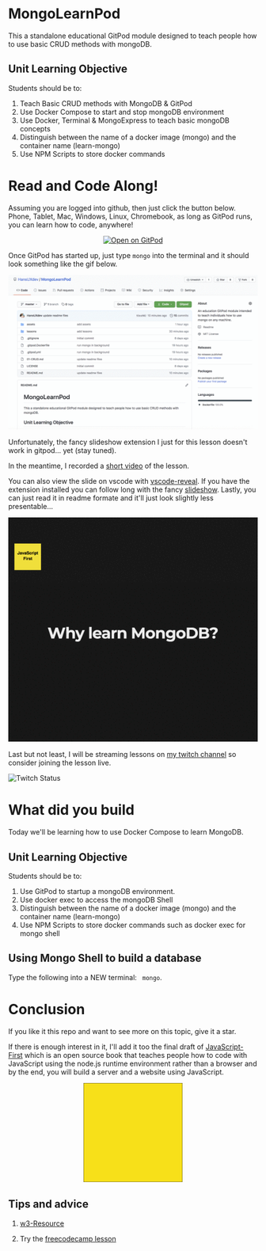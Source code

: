 # MongoLearnPod
This a standalone educational GitPod module designed to teach people how to use basic CRUD methods with mongoDB.

## Unit Learning Objective
Students should be to:
1. Teach Basic CRUD methods with MongoDB & GitPod
2. Use Docker Compose to start and stop mongoDB environment
3. Use Docker, Terminal & MongoExpress to teach basic mongoDB concepts
4. Distinguish between the name of a docker image (mongo) and the container name (learn-mongo)
5. Use NPM Scripts to store docker commands
   

# Read and Code Along!
Assuming you are logged into github, then just click the button below. Phone, Tablet, Mac, Windows, Linux, Chromebook, as long as GitPod runs, you can learn how to code, anywhere!

<p align="center">  
   <a href="https://gitpod.io/#https://github.com/HansUXdev/MongoLearnPodt"><img src="http://gitpod.io/button/open-in-gitpod.svg" alt="Open on GitPod" height="50px"/></a>  
</p>

Once GitPod has started up, just type `mongo` into the terminal and it should look something like the gif below. 

[![GIF of Slideshow](lessons/start.gif)]()

Unfortunately, the fancy slideshow extension I just for this lesson doesn't work in gitpod... yet (stay tuned).

In the meantime, I recorded a [short video](https://recordit.co/ns0fuHZheI) of the lesson. 

You can also view the slide on vscode with [vscode-reveal](https://marketplace.visualstudio.com/items?itemName=evilz.vscode-reveal). If you have the extension installed you can follow long with the fancy [slideshow](./01-CRUD.md). Lastly, you can just read it in readme formate and it'll just look slightly less presentable...


[![GIF of Slideshow](lessons/lesson1.gif)]()

Last but not least, I will be streaming lessons on [my twitch channel](https://www.twitch.tv/hansoncoding/about) so consider joining the lesson live.

![Twitch Status](https://img.shields.io/twitch/status/hansoncoding?style=for-the-badge)




# What did you build
Today we'll be learning how to use Docker Compose to learn MongoDB.

## Unit Learning Objective
Students should be to:
1. Use GitPod to startup a mongoDB environment.
2. Use docker exec to access the mongoDB Shell 
3. Distinguish between the name of a docker image (mongo) and the container name (learn-mongo)
4. Use NPM Scripts to store docker commands such as docker exec for mongo shell


## Using Mongo Shell to build a database
Type the following into a NEW terminal: ` mongo`. 
  

 
# Conclusion
If you like it this repo and want to see more on this topic, give it a star. 

If there is enough interest in it, I'll add it too the final draft of  [JavaScript-First](https://github.com/HansUXdev/JavaScript-First) which is an open source book that teaches people how to code with JavaScript using the node.js runtime environment rather than a browser and by the end, you will build a server and a website using JavaScript.

<p align="center">
   <a href="https://github.com/HansUXdev/JavaScript-First">
      <img src="https://raw.githubusercontent.com/HansUXdev/JavaScript-First/2acf5840c15af96602aceb66303ea69c5b75e344/logo.svg" style="max-width:50%;" height="200px" alt="JavaScript Logo"/>
   </a>
</p>


<!-- ## Key learnings -->

## Tips and advice

   
1. [w3-Resource](https://www.w3resource.com/mongodb/databases-documents-collections.php#:~:text=A%20collection%20is%20analogous%20to,are%20not%20same%20in%20structure.&text=In%20a%20relational%20database%20like,formula%20defining%20structure%20of%20data)
   
2. Try the [freecodecamp lesson](https://www.freecodecamp.org/news/learn-mongodb-a4ce205e7739/)



<!-- ## Final thoughts and next steps
   
1. Try this out with the local docker version. -->

